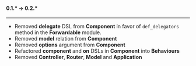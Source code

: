 #### 0.1.* -> 0.2.*
-------------------
* Removed **delegate** DSL from **Component** in favor of `def_delegators` method in the **Forwardable** module.
* Removed **model** relation from **Component**
* Removed **options** argument from **Component**
* Refactored **component** and **on** DSLs in **Component** into **Behaviours**
* Removed **Controller**, **Router**, **Model** and **Application** 
